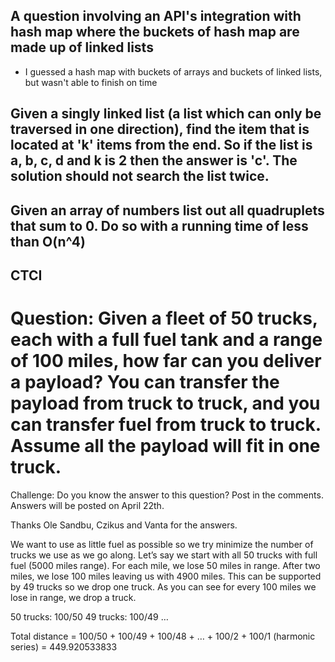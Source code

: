 ## A question involving an API's integration with hash map where the buckets of hash map are made up of linked lists
- I guessed a hash map with buckets of arrays and buckets of linked lists, but wasn't able to finish on time

## Given a singly linked list (a list which can only be traversed in one direction), find the item that is located at 'k' items from the end. So if the list is a, b, c, d and k is 2 then the answer is 'c'. The solution should not search the list twice.

## Given an array of numbers list out all quadruplets that sum to 0. Do so with a running time of less than O(n^4)  

## CTCI
# Question: Given a fleet of 50 trucks, each with a full fuel tank and a range of 100 miles, how far can you deliver a payload? You can transfer the payload from truck to truck, and you can transfer fuel from truck to truck. Assume all the payload will fit in one truck.
Challenge: Do you know the answer to this question? Post in the comments. Answers will be posted on April 22th.

Thanks Ole Sandbu, Czikus and Vanta for the answers.

We want to use as little fuel as possible so we try minimize the number of trucks we use as we go along. Let’s say we start with all 50 trucks with full fuel (5000 miles range). For each mile, we lose 50 miles in range. After two miles, we lose 100 miles leaving us with 4900 miles. This can be supported by 49 trucks so we drop one truck.
As you can see for every 100 miles we lose in range, we drop a truck.

50 trucks: 100/50
49 trucks: 100/49
…

Total distance = 100/50 + 100/49 + 100/48 + … + 100/2 + 100/1 (harmonic series) = 449.920533833
